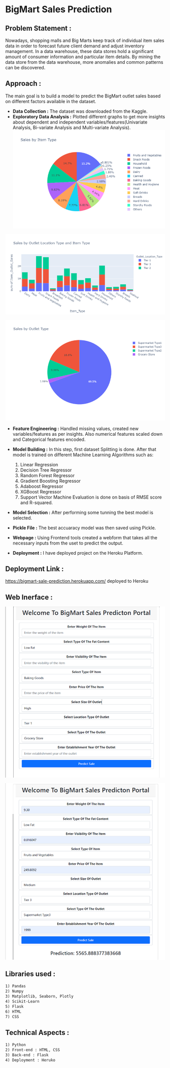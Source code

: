 # BigMart Sales Prediction

## Problem Statement :
Nowadays, shopping malls and Big Marts keep track of individual item sales data in order to forecast future client demand and adjust inventory management. In a data warehouse, these data stores hold a significant amount of consumer information and particular item details. By mining the data store from the data warehouse, more anomalies and common patterns can be discovered.


## Approach :
The main goal is to build a model to predict the BigMart outlet sales based on different factors available in the dataset.

- **Data Collection :** The dataset was downloaded from the Kaggle.
- **Exploratory Data Analysis :** Plotted different graphs to get more insights about dependent and independent variables/features(Univariate Analysis, Bi-variate Analysis and Multi-variate Analysis).
![alt text](https://github.com/nikhilpatil44/bigmart-sales-prediction/blob/main/images/sales%20by%20item%20type.png)

![alt text](https://github.com/nikhilpatil44/bigmart-sales-prediction/blob/main/images/sales%20by%20location%20%26%20item%20type.png)

![alt text](https://github.com/nikhilpatil44/bigmart-sales-prediction/blob/main/images/sales%20by%20outlet%20type.png)

- **Feature Engineering :** Handled missing values, created new variables/features as per insights. Also numerical features scaled down and Categorical features encoded.
- **Model Building :** In this step, first dataset Splitting is done. After that model is trained on different Machine Learning Algorithms such as:
    1) Linear Regression
    2) Decision Tree Regressor
    3) Random Forest Regressor
    4) Gradient Boosting Regressor
    5) Adaboost Regressor
    6) XGBoost Regressor
    7) Support Vector Machine
    Evaluation is done on basis of RMSE score and R-squared.

- **Model Selection :** After performing some tunning the best model is selected.
- **Pickle File :** The best accuaracy model was then saved using Pickle.
- **Webpage :** Using Frontend tools created a webform that takes all the necessary inputs from the uset to predict the output.
- **Deployment :** I have deployed project on the Heroku Platform.


## Deployment Link :
https://bigmart-sale-prediction.herokuapp.com/   deployed to Heroku


## Web Inerface :
![alt text](https://github.com/nikhilpatil44/bigmart-sales-prediction/blob/main/images/web%20interface-1.png)


![alt text](https://github.com/nikhilpatil44/bigmart-sales-prediction/blob/main/images/web%20interface-2.png)


## Libraries used :
    1) Pandas
    2) Numpy
    3) Matplotlib, Seaborn, Plotly
    4) Scikit-Learn
    5) Flask
    6) HTML
    7) CSS

## Technical Aspects :
    1) Python 
    2) Front-end : HTML, CSS
    3) Back-end : Flask
    4) Deployment : Heruko

